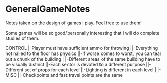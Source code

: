 # GeneralGameNotes
Notes taken on the design of games I play. Feel free to use them!

Some games will be so good/personally interesting that I will do complete studies of them.


CONTROL
|-Player must have sufficient ammo for throwing
||-Everything not nailed to the floor has physics
||-If worse comes to worst, you can tear out a chunk of the building
|
|-Different areas of the same building have to be visually distinct
||-Each sector is devoted to a different purpose
||-Different set of props for each level
||-Lighting is different in each level
|
|-MISC
||-Checkpoints and fast travel points are the same

